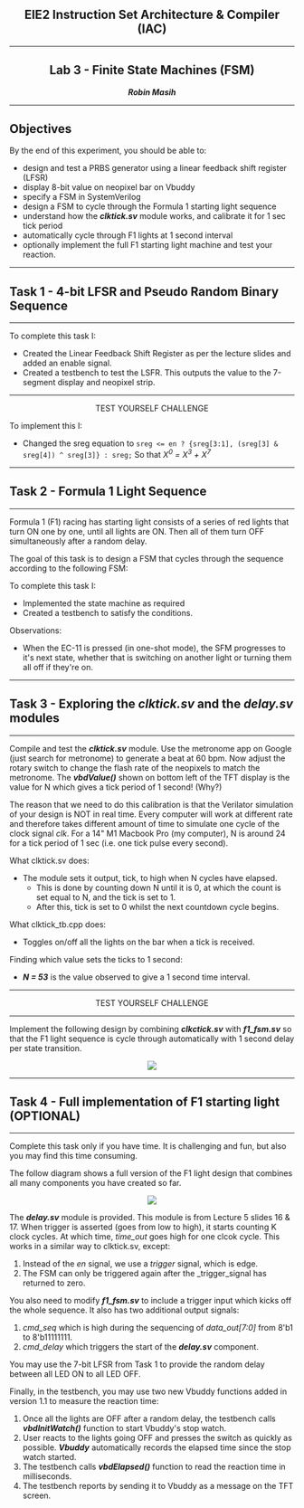<center>

## EIE2 Instruction Set Architecture & Compiler (IAC)

---
## Lab 3 - Finite State Machines (FSM)

**_Robin Masih_**

---

</center>

## Objectives
By the end of this experiment, you should be able to:
* design and test a PRBS generator using a linear feedback shift register (LFSR)
* display 8-bit value on neopixel bar on Vbuddy
* specify a FSM in SystemVerilog
* design a FSM to cycle through the Formula 1 starting light sequence
* understand how the **_clktick.sv_** module works, and calibrate it for 1 sec tick period
* automatically cycle through F1 lights at 1 second interval
* optionally implement the full F1 starting light machine and test your reaction.

---
## Task 1 - 4-bit LFSR and Pseudo Random Binary Sequence
---

To complete this task I:
- Created the Linear Feedback Shift Register as per the lecture slides and added an enable signal.
- Created a testbench to test the LSFR. This outputs the value to the 7-segment display and neopixel strip.

___

<p align="center">TEST YOURSELF CHALLENGE </p>

To implement this I:
- Changed the sreg equation to 
  ```sreg <= en ? {sreg[3:1], (sreg[3] & sreg[4]) ^ sreg[3]} : sreg;```
  So that _X<sup>0</sup> = X<sup>3</sup> + X<sup>7</sup>_

---
## Task 2 - Formula 1 Light Sequence
---

Formula 1 (F1) racing has starting light consists of a series of red lights that turn ON one by one, until all lights are ON. Then all of them turn OFF simultaneously after a random delay.

The goal of this task is to design a FSM that cycles through the sequence according to the following FSM:

To complete this task I:
- Implemented the state machine as required
- Created a testbench to satisfy the conditions. 

Observations:
- When the EC-11 is pressed (in one-shot mode), the SFM progresses to it's next state, whether that is switching on another light or turning them all off if they're on.

---
## Task 3 - Exploring the **_clktick.sv_** and the **_delay.sv_** modules
---

Compile and test the **_clktick.sv_** module.  Use the metronome app on Google (just search for metronome) to generate a beat at 60 bpm.  Now adjust the rotary switch to change the flash rate of the neopixels to match the metronome.  The **_vbdValue()_** shown on bottom left of the TFT display is the value for N which gives a tick period of 1 second! (Why?)

The reason that we need to do this calibration is that the Verilator simulation of your design is NOT in real time.  Every computer will work at different rate and therefore takes different amount of time to simulate one cycle of the clock signal _clk_. For a 14" M1 Macbook Pro (my computer), N is around 24 for a tick period of 1 sec (i.e. one tick pulse every second).

What clktick.sv does:
- The module sets it output, tick, to high when N cycles have elapsed.
  - This is done by counting down N until it is 0, at which the count is set equal to N, and the tick is set to 1.
  - After this, tick is set to 0 whilst the next countdown cycle begins.

What clktick_tb.cpp does:
- Toggles on/off all the lights on the bar when a tick is received.

Finding which value sets the ticks to 1 second:
- _**N = 53**_ is the value observed to give a 1 second time interval.
___

<p align="center">TEST YOURSELF CHALLENGE </p>

___

Implement the following design by combining **_clkctick.sv_** with **_f1_fsm.sv_** so that the F1 light sequence is cycle through automatically with 1 second delay per state transition.

<p align="center"> <img src="images/f1_sequence.jpg" /> </p>

---
##  Task 4 - Full implementation of F1 starting light (OPTIONAL)
---
Complete this task only if you have time.  It is challenging and fun, but also you may find this time consuming.

The follow diagram shows a full version of the F1 light design that combines all many components you have created so far.

<p align="center"> <img src="images/F1_full.jpg" /> </p>

The **_delay.sv_** module is provided. This module is from  Lecture 5 slides 16 & 17. When trigger is asserted (goes from low to high), it starts counting K clock cycles.  At which time, *time_out* goes high for one clcok cycle. This works in a similar way to clktick.sv, except:
1. Instead of the _en_ signal, we use a _trigger_ signal, which is edge.
2. The FSM can only be triggered again after the _trigger_signal has returned to zero.

You also need to modify **_f1_fsm.sv_** to include a trigger input which kicks off the whole sequence. It also has two additional output signals: 

1. *cmd_seq* which is high during the sequencing of *data_out[7:0]* from 8'b1 to 8'b11111111.  
2. *cmd_delay* which triggers the start of the **_delay.sv_** component.

You may use the 7-bit LFSR from Task 1 to provide the random delay between all LED ON to all LED OFF.

Finally, in the testbench, you may use two new Vbuddy functions added in version 1.1 to measure the reaction time:

1. Once all the lights are OFF after a random delay, the testbench calls **_vbdInitWatch()_** function to start Vbuddy's stop watch.
2. User reacts to the lights going OFF and presses the switch as quickly as possible. **_Vbuddy_** automatically records the elapsed time since the stop watch started.
3. The testbench calls **_vbdElapsed()_** function to read the reaction time in milliseconds.
4. The testbench reports by sending it to Vbuddy as a message on the TFT screen.
